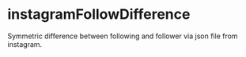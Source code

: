 # instagramFollowDifference
Symmetric difference between following and follower via json file from instagram.
